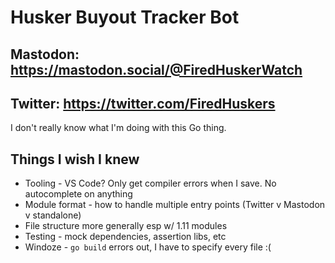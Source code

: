 # Husker Buyout Tracker Bot

## Mastodon: https://mastodon.social/@FiredHuskerWatch

## Twitter: https://twitter.com/FiredHuskers

I don't really know what I'm doing with this Go thing.

## Things I wish I knew

- Tooling - VS Code? Only get compiler errors when I save. No autocomplete on anything
- Module format - how to handle multiple entry points (Twitter v Mastodon v standalone)
- File structure more generally esp w/ 1.11 modules
- Testing - mock dependencies, assertion libs, etc
- Windoze - `go build` errors out, I have to specify every file :(
